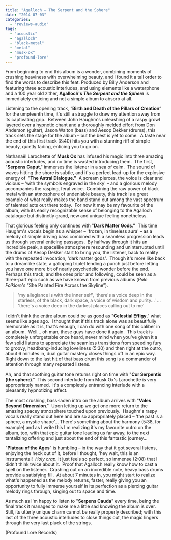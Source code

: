 ```yaml
---
title: "Agalloch – The Serpent and the Sphere"
date: "2014-07-03"
categories: 
  - "reviews-audio"
tags: 
  - "acoustic"
  - "agalloch"
  - "black-metal"
  - "metal"
  - "musk-ox"
  - "profound-lore"
---
```


From beginning to end this album is a wonder, combining moments of crushing heaviness with overwhelming beauty, and I found it a tall order to find the words to describe this feat. Produced by Billy Anderson and featuring three acoustic interludes, and using elements like a waterphone and a 100 year old zither, **Agalloch's _The Serpent and the Sphere_** is immediately enticing and not a simple album to absorb at all.

Listening to the opening track, “**Birth and Death of the Pillars of Creation**” for the umpteenth time, it's still a struggle to draw my attention away from its captivating grip.  Between John Haughm's unleashing of a raspy growl layered over a hypnotic chant and a thoroughly melded effort from Don Anderson (guitar), Jason Walton (bass) and Aesop Dekker (drums), this track sets the stage for the album – but the best is yet to come.  A taste near the end of this first track (8:40) hits you with a stunning riff of simple beauty, quietly fading, enticing you to go on.

Nathanaël Larochette of **Musk Ox** has infused his magic into three amazing acoustic interludes, and no time is wasted introducing them.  The first, "**Serpens Caput**," immerses the listener in a sea of calm.  The sound of waves hitting the shore is subtle, and it's a perfect lead-up for the explosive energy of  "**The Astral Dialogue."**  A scream pierces, the voice is clear and vicious – 'with the symbols engraved in the sky' – and a glorious melody accompanies the rasping, feral voice.  Combining the raw power of black metal with an atmosphere of undeniable beauty, this track is a great example of what really makes the band stand out among the vast spectrum of talented acts out there today.  For now it may be my favourite of the album, with its easily recognizable sense of belonging to the Agalloch catalogue but distinctly grand, new and unique feeling nonetheless.

That glorious feeling only continues with "**Dark Matter Gods."**  This time Haughm's vocals begin as a whisper – 'frozen, in timeless aura' – as a melody of simple driving bass combined with a seamless progression leads us through several enticing passages.  By halfway through it hits an incredible peak, a spacelike atmosphere resounding and uninterrupted until the drums of Aesop Dekker start to bring you, the listener, back to reality with the repeated invocation, 'dark matter gods'.  Though it's more like back to a dreamlike state, a galloping triplet lending a punch just before letting you have one more bit of nearly psychedelic wonder before the end.  Perhaps this track, and the ones prior and following, could be seen as a three-part epic such as we have known from previous albums (_Pale Folklore_'s “She Painted Fire Across the Skyline”).

> 'my allegiance is with the inner self', 'there's a voice deep in the starless, of the black, dark space, a voice of wisdom and purity...' ... 'there's a voice deep in the darkest places calling out to me'

I didn't think the entire album could be as good as "**Celestial Effigy**," what seems like ages ago.  I thought that if this track alone was as beautifully memorable as it is, that's enough, I can do with one song of this caliber in an album.  Well... oh man, these guys have done it again.  This track is completely unforgettable once heard, never mind when you've given it a few solid listens to appreciate the seamless transitions from speeding fury to groovy, headbang-inducing loveliness (5:30) and then right at the outro, about 6 minutes in, dual guitar mastery closes things off in an epic way.  Right down to the last hit of that bass drum this song is a commander of attention through many repeated listens.

Ah, and that soothing guitar tone returns right on time with "**Cor Serpentis (the sphere)**."  This second interlude from Musk Ox's Larochette is very appropriately named.  It's a completely entrancing interlude with a pleasantly hypnotizing effect.

The most crushing, bass-laden intro on the album arrives with "**Vales Beyond Dimension**."  Upon letting up we get one more return to the amazing spacey atmosphere touched upon previously.  Haughm's raspy vocals really stand out here and are so appropriately placed – 'the past is a sphere, a mystic shape'... There's something about the harmony (5:38, for example) and as I write this I'm realizing it's my favourite outro on the album, too, with that epic guitar tone leading us far away, to the next tantalizing offering and just about the end of this fantastic journey...

"**Plateau of the Ages**" is humbling – in the way that it got several listens, enjoying the heck out of it, before I thought, 'hey wait, this is an instrumental!  _Holy crap._ It just feels so perfect, so immense (2:08) that I didn't think twice about it.  Proof that Agalloch really know how to cast a spell on the listener.  Crashing out on an incredible note, heavy bass drums provide a satisfying fill.  At about 7 minutes in, you might start to realize what's happened as the melody returns, faster, really giving you an opportunity to fully immerse yourself in its perfection as a piercing guitar melody rings through, singing out to space and time.

As much as I'm happy to listen to "**Serpens Cauda**" every time, being the final track it manages to make me a little sad knowing the album is over.  Still, its utterly unique charm cannot be really properly described; with this last of the three acoustic interludes to close things out, the magic lingers through the very last pluck of the strings.

(Profound Lore Records)
